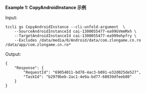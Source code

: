 **Example 1: CopyAndroidInstance 示例**



Input: 

```
tccli gs CopyAndroidInstance --cli-unfold-argument  \
    --SourceAndroidInstanceId cai-1300055477-ea99GVmmMxh \
    --TargetAndroidInstanceId cai-1300055477-ea999ohpfry \
    --Excludes /data/media/0/Android/data/com.zlongame.cn.ro /data/app/com.zlongame.cn.ro*
```

Output: 
```
{
    "Response": {
        "RequestId": "69054011-bd78-4ac3-b091-e32d025de527",
        "TaskId": "b2979beb-2ac1-4e9a-bd77-68039dfeeb80"
    }
}
```

